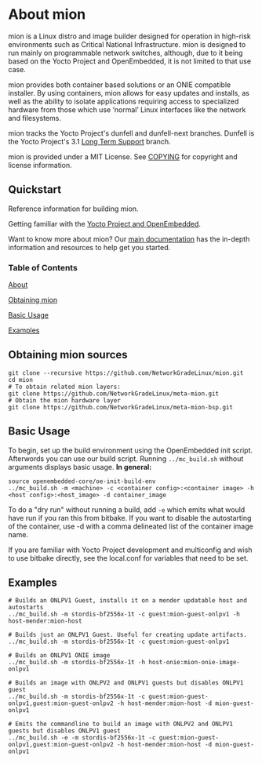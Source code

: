 
# About mion

mion is a Linux distro and image builder designed for operation in
high-risk environments such as Critical National Infrastructure. mion is
designed to run mainly on programmable network switches, although, due to it
being based on the Yocto Project and OpenEmbedded, it is not limited to that use case.

mion provides both container based solutions or an ONIE compatible installer. By using containers, mion allows for easy updates and installs, as well as the ability to isolate applications requiring access to specialized hardware from those which use ‘normal’ Linux interfaces like the network and filesystems.

mion tracks the Yocto Project's dunfell and dunfell-next branches. Dunfell is the Yocto Project's 3.1 [Long Term Support](https://www.yoctoproject.org/yocto-project-long-term-support-announced/) branch.

mion is provided under a MIT License. See [COPYING](#copying) for copyright and license information.

## Quickstart

Reference information for building mion.

Getting familiar with the [Yocto Project and OpenEmbedded](https://www.yoctoproject.org/docs/).

Want to know more about mion? Our [main documentation](https://docs.mion.io) has the in-depth information and resources to help get you started.

### Table of Contents

[About](#about-mion)

[Obtaining mion](#obtaining-mion-sources)

[Basic Usage](#basic-usage)

[Examples](#examples)

## Obtaining mion sources

```shell
git clone --recursive https://github.com/NetworkGradeLinux/mion.git
cd mion
# To obtain related mion layers:
git clone https://github.com/NetworkGradeLinux/meta-mion.git
# Obtain the mion hardware layer
git clone https://github.com/NetworkGradeLinux/meta-mion-bsp.git
```

## Basic Usage

To begin, set up the build environment using the OpenEmbedded init script.
Afterwords you can use our build script. Running `../mc_build.sh` without
arguments displays basic usage. **In general:**

```shell
source openembedded-core/oe-init-build-env
../mc_build.sh -m <machine> -c <container config>:<container image> -h <host config>:<host_image> -d container_image
```

To do a "dry run" without running a build, add `-e` which emits what would have run if you ran this from bitbake.
If you want to disable the autostarting of the container, use -d with a comma delineated list of the container image name.

If you are familiar with Yocto Project development and multiconfig and wish to use bitbake directly, see the local.conf for variables that need to be set.

## Examples

```shell
# Builds an ONLPV1 Guest, installs it on a mender updatable host and autostarts
../mc_build.sh -m stordis-bf2556x-1t -c guest:mion-guest-onlpv1 -h host-mender:mion-host

# Builds just an ONLPV1 Guest. Useful for creating update artifacts.
../mc_build.sh -m stordis-bf2556x-1t -c guest:mion-guest-onlpv1

# Builds an ONLPV1 ONIE image
../mc_build.sh -m stordis-bf2556x-1t -h host-onie:mion-onie-image-onlpv1

# Builds an image with ONLPV2 and ONLPV1 guests but disables ONLPV1 guest
../mc_build.sh -m stordis-bf2556x-1t -c guest:mion-guest-onlpv1,guest:mion-guest-onlpv2 -h host-mender:mion-host -d mion-guest-onlpv1

# Emits the commandline to build an image with ONLPV2 and ONLPV1 guests but disables ONLPV1 guest
../mc_build.sh -e -m stordis-bf2556x-1t -c guest:mion-guest-onlpv1,guest:mion-guest-onlpv2 -h host-mender:mion-host -d mion-guest-onlpv1
```
